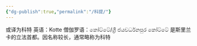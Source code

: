 ```yaml
---
{"dg-publish":true,"permalink":"/科提/"}
---
```


或译为科特
英语：Kotte
僧伽罗语：කෝට්ටේ/ශ්‍රී ජයවර්ධනපුර කෝට්ටේ
是斯里兰卡的立法首都。因名称较长，通常略称为科特